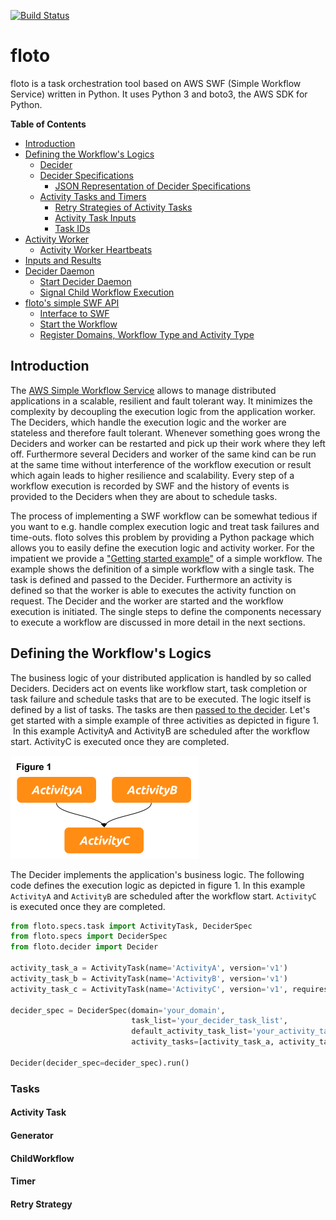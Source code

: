 [![Build Status](https://travis-ci.org/babbel/floto.svg?branch=master)](https://travis-ci.com/babbel/floto)

# floto
floto is a task orchestration tool based on AWS SWF (Simple Workflow Service) written in Python. It uses Python 3 and boto3, the AWS SDK for Python.

<!-- START doctoc generated TOC please keep comment here to allow auto update -->
<!-- DON'T EDIT THIS SECTION, INSTEAD RE-RUN doctoc TO UPDATE -->
**Table of Contents**

- [Introduction](#introduction)
- [Defining the Workflow's Logics](#defining-the-workflows-logic)
  - [Decider](#decider)
  - [Decider Specifications](#decider-specifications)
    - [JSON Representation of Decider Specifications](#json-representation-of-decider-specifications)
  - [Activity Tasks and Timers](#activity-tasks-and-timers)
    - [Retry Strategies of Activity Tasks](#retry-strategies-of-activity-tasks)
    - [Activity Task Inputs](#activity-task-inputs)
    - [Task IDs](#task-ids)
- [Activity Worker](#activity-worker)
  - [Activity Worker Heartbeats](#activity-worker-heartbeats)
- [Inputs and Results](#inputs-and-results)
- [Decider Daemon](#decider-daemon)
  - [Start Decider Daemon](#start-decider-daemon)
  - [Signal Child Workflow Execution](#signal-child-workflow-execution)
- [floto's simple SWF API](#flotos-simple-swf-api)
  - [Interface to SWF](#interface-to-swf)
  - [Start the Workflow](#start-the-workflow)
  - [Register Domains, Workflow Type and Activity Type](#register-domains-workflow-type-and-activity-type)

<!-- END doctoc generated TOC please keep comment here to allow auto update -->
## Introduction
The <a href="https://aws.amazon.com/swf/" target="_blank">AWS Simple Workflow Service</a> allows to 
manage distributed applications in a scalable, resilient and fault tolerant way.
It minimizes the complexity by decoupling the execution logic from the application worker. The 
Deciders, which handle the execution logic and the worker are stateless and therefore fault 
tolerant. Whenever something goes wrong the Deciders and worker can be restarted and pick up their 
work where they left off. Furthermore several Deciders and worker of the same kind can be run at 
the same time without interference of the workflow execution or result which again leads to 
higher resilience and scalability. Every step of a workflow execution is recorded by SWF and the 
history of events is provided to the Deciders when they are about to schedule tasks.

The process of implementing a SWF workflow can be somewhat tedious if you want to e.g. 
handle complex execution logic and treat task failures and time-outs.
floto solves this problem by providing a Python package which allows you to easily define the 
execution logic and activity worker.
For the impatient we provide a ["Getting started example"](examples/hello_world.py) of a
simple workflow.
The example shows the definition of a simple workflow with a single task. The task is defined and passed to the Decider. Furthermore an activity is defined so that the worker is able to executes the activity function on request. The Decider and the worker are started and the workflow execution is initiated. The single steps to define the components necessary to execute a workflow are discussed in more detail in the next sections.

## Defining the Workflow's Logics
The business logic of your distributed application is handled by so called Deciders. Deciders act on events like workflow start, task completion or task failure and schedule tasks that are to be executed. The logic itself is defined by a list of tasks. The tasks are then [passed to the decider](#inputs_and_results).
Let's get started with a simple example of three activities as depicted in figure 1.  In this example ActivityA and ActivityB are scheduled after the workflow start. ActivityC is executed once they are completed.

![alt tag](docs/images/decider_spec_01.png)

The Decider implements the application's business logic. The following code defines the execution logic as depicted in figure 1. In this example ``ActivityA`` and ``ActivityB`` are scheduled after the workflow start. ``ActivityC`` is executed once they are completed.


```python
from floto.specs.task import ActivityTask, DeciderSpec
from floto.specs import DeciderSpec
from floto.decider import Decider

activity_task_a = ActivityTask(name='ActivityA', version='v1')
activity_task_b = ActivityTask(name='ActivityB', version='v1')
activity_task_c = ActivityTask(name='ActivityC', version='v1', requires=[activity_task_a, activity_task_b])

decider_spec = DeciderSpec(domain='your_domain',
                           task_list='your_decider_task_list',
                           default_activity_task_list='your_activity_task_list',
                           activity_tasks=[activity_task_a, activity_task_b, activity_task_c])

Decider(decider_spec=decider_spec).run()
```
### Tasks
#### Activity Task
#### Generator
#### ChildWorkflow
#### Timer
#### Retry Strategy
